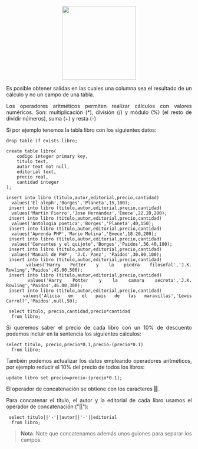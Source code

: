 <div align="justify">

<div align="center">
<img src="https://www.comunidadbaratz.com/wp-content/uploads/Sabes-cuales-son-los-libros-mas-vendidos-de-2017-a-traves-de-Internet-en-Espana.jpg" width="200px"/>
</div>

Es posible obtener salidas en las cuales una columna sea el resultado de un cálculo y no un campo de una tabla.

Los operadores aritméticos permiten realizar cálculos con valores numéricos.
Son: multiplicación (*), división (/) y módulo (%) (el resto de dividir números), suma (+) y resta (-)

Si por ejemplo tenemos la tabla libro con los siguientes datos:

``````
drop table if exists libro;

create table libro(
	codigo integer primary key,
	titulo text,
	autor text not null, 
	editorial text,
	precio real,
	cantidad integer
);

insert into libro (titulo,autor,editorial,precio,cantidad)
  values('El aleph','Borges','Planeta',15,100);
 insert into libro (titulo,autor,editorial,precio,cantidad)
  values('Martin Fierro','Jose Hernandez','Emece',22.20,200);
 insert into libro (titulo,autor,editorial,precio,cantidad)
  values('Antologia poetica','Borges','Planeta',40,150);
 insert into libro (titulo,autor,editorial,precio,cantidad)
  values('Aprenda PHP','Mario Molina','Emece',18.20,200);
 insert into libro (titulo,autor,editorial,precio,cantidad)
  values('Cervantes y el quijote','Borges','Paidos',36.40,100);
 insert into libro (titulo,autor,editorial,precio,cantidad)
  values('Manual de PHP', 'J.C. Paez', 'Paidos',30.80,100);
 insert into libro (titulo,autor,editorial,precio,cantidad)
  values('Harry Potter y la piedra filosofal','J.K. Rowling','Paidos',45.00,500);
 insert into libro (titulo,autor,editorial,precio,cantidad)
  values('Harry Potter y la camara secreta','J.K. Rowling','Paidos',46.00,300);
 insert into libro (titulo,autor,editorial,precio,cantidad)
  values('Alicia en el pais de las maravillas','Lewis Carroll','Paidos',null,50);
  
 select titulo, precio,cantidad,precio*cantidad
  from libro;
``````

Si queremos saber el precio de cada libro con un 10% de descuento podemos incluir en la sentencia los siguientes cálculos:

`````
select titulo, precio,precio*0.1,precio-(precio*0.1)
  from libro;  
`````
También podemos actualizar los datos empleando operadores aritméticos, por ejemplo reducir el 10% del precio de todos los libros:

`````
update libro set precio=precio-(precio*0.1); 
`````
El operador de concatenación se obtiene con los caracteres __||__.

Para concatenar el título, el autor y la editorial de cada libro usamos el operador de concatenación ("||"):

`````
 select titulo||'-'||autor||'-'||editorial
  from libro;
`````

> __Nota__. Note que concatenamos además unos guiones para separar los campos.


</div>
